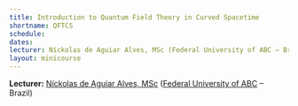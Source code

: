 ```yaml
---
title: Introduction to Quantum Field Theory in Curved Spacetime
shortname: QFTCS
schedule: 
dates: 
lecturer: Níckolas de Aguiar Alves, MSc (Federal University of ABC – Brazil)
layout: minicourse
---
```


**Lecturer:** [Níckolas de Aguiar Alves, MSc](https://alves-nickolas.github.io/) ([Federal University of ABC](https://fisica.ufabc.edu.br/en/) – Brazil)
